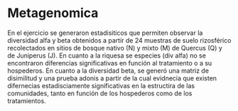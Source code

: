 # Metagenomica
En el ejercicio se generaron estadisiticos que permiten observar la diversidad alfa y beta obtenidos a partir de 24 muestras de suelo rizosférico recolectados en sitios de bosque nativo (N) y mixto (M) de Quercus (Q) y de Juniperus (J).
En cuanto a la riquesa se especies (div alfa) no se encontraron diferencias significativas en función al tratamiento o a su hospederos. 
En cuanto a la diversidad beta, se generó una matriz de disimilitud y una prueba adonis a partir de la cual evidnecia que existen difernecias estadisciamente significativas en la estructira de las comunidades, tanto en función de los hospederos como de los tratamientos. 
